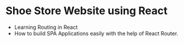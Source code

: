 
# Shoe Store Website using React
- Learning Routing in React 
- How to build SPA Applications easily with the help of React Router.
